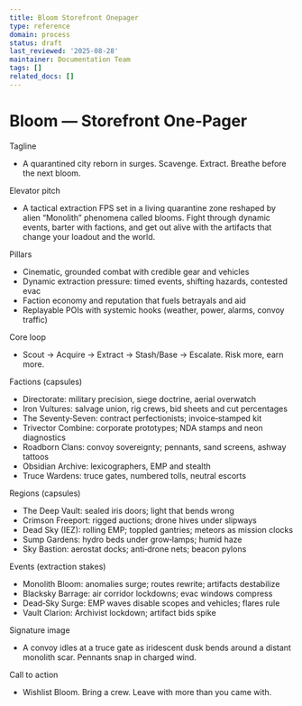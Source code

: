 ```yaml
---
title: Bloom Storefront Onepager
type: reference
domain: process
status: draft
last_reviewed: '2025-08-28'
maintainer: Documentation Team
tags: []
related_docs: []
---
```



# Bloom — Storefront One‑Pager

Tagline

- A quarantined city reborn in surges. Scavenge. Extract. Breathe before the next bloom.

Elevator pitch

- A tactical extraction FPS set in a living quarantine zone reshaped by alien “Monolith” phenomena called blooms. Fight through dynamic events, barter with factions, and get out alive with the artifacts that change your loadout and the world.

Pillars

- Cinematic, grounded combat with credible gear and vehicles
- Dynamic extraction pressure: timed events, shifting hazards, contested evac
- Faction economy and reputation that fuels betrayals and aid
- Replayable POIs with systemic hooks (weather, power, alarms, convoy traffic)

Core loop

- Scout → Acquire → Extract → Stash/Base → Escalate. Risk more, earn more.

Factions (capsules)

- Directorate: military precision, siege doctrine, aerial overwatch
- Iron Vultures: salvage union, rig crews, bid sheets and cut percentages
- The Seventy‑Seven: contract perfectionists; invoice‑stamped kit
- Trivector Combine: corporate prototypes; NDA stamps and neon diagnostics
- Roadborn Clans: convoy sovereignty; pennants, sand screens, ashway tattoos
- Obsidian Archive: lexicographers, EMP and stealth
- Truce Wardens: truce gates, numbered tolls, neutral escorts

Regions (capsules)

- The Deep Vault: sealed iris doors; light that bends wrong
- Crimson Freeport: rigged auctions; drone hives under slipways
- Dead Sky (IEZ): rolling EMP; toppled gantries; meteors as mission clocks
- Sump Gardens: hydro beds under grow‑lamps; humid haze
- Sky Bastion: aerostat docks; anti‑drone nets; beacon pylons

Events (extraction stakes)

- Monolith Bloom: anomalies surge; routes rewrite; artifacts destabilize
- Blacksky Barrage: air corridor lockdowns; evac windows compress
- Dead‑Sky Surge: EMP waves disable scopes and vehicles; flares rule
- Vault Clarion: Archivist lockdown; artifact bids spike

Signature image

- A convoy idles at a truce gate as iridescent dusk bends around a distant monolith scar. Pennants snap in charged wind.

Call to action

- Wishlist Bloom. Bring a crew. Leave with more than you came with.
